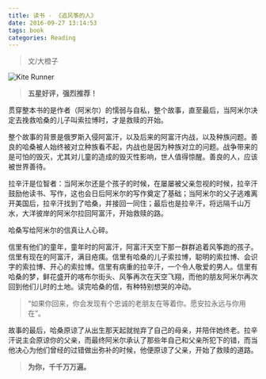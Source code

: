 ```yaml
---
title: 读书 - 《追风筝的人》
date: 2016-09-27 13:14:53
tags: book
categories: Reading
---
```


> 文/大橙子

![Kite Runner](https://tobyqin.github.io/images/kiterunner.png)

> **五星好评，强烈推荐！**

贯穿整本书的是作者（阿米尔）的懦弱与自私，整个故事，直至最后，当阿米尔决定去挽救哈桑的儿子叫索拉博时，才是救赎的开始。

<!-- more -->

整个故事的背景是俄罗斯入侵阿富汗，以及后来的阿富汗内战，以及种族问题。善良的哈桑被人始终被对立种族看不起，内战也是因为种族对立的问题。战争带来的是可怕的毁灭，尤其对儿童的造成的毁灭性影响，世人值得惊醒。善良的人，应该被世界善待。

拉辛汗是位智者：当阿米尔还是个孩子的时候，在屡屡被父亲忽视的时候，拉辛汗鼓励他读书、写作，这也会日后阿米尔的写作奠定了基础；当阿米尔的父子逃难离开美国后，拉辛汗找到了哈桑，并接回一同住；最后也是拉辛汗，将远隔千山万水，大洋彼岸的阿米尔拉回阿富汗，开始救赎的路。

哈桑写给阿米尔的信真让人心碎。

信里有他们的童年，童年时的阿富汗，阿富汗天空下那一群群追着风筝跑的孩子。信里有现在的阿富汗，满目疮痍。信里有哈桑的儿子索拉博，聪明的索拉博、会识字的索拉博、开心的索拉博。信里有病重的拉辛汗，一个令人敬爱的男人。信里有哈桑的梦，鲜花盛开的喀布尔街头、风筝再次在天空飞翔，而他的朋友阿米尔再次回到他们儿时的土地。读完哈桑的信，有种特别想哭的冲动。

> “如果你回来，你会发现有个忠诚的老朋友在等着你。愿安拉永远与你用在”。

故事的最后，哈桑原谅了从出生那天起就抛弃了自己的母亲，并陪伴她终老。拉辛汗说主会原谅你的父亲，而最终阿米尔承认了那些年自己和父亲所犯下的错，而当他决心为他们曾经的过错做出弥补的时候，他便原谅了父亲，开始了救赎的道路。

> **为你，千千万万遍。**
